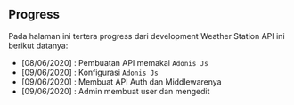 ## Progress

Pada halaman ini tertera progress dari development Weather Station API ini berikut datanya:

- [08/06/2020] : Pembuatan API memakai `Adonis Js`
- [09/06/2020] : Konfigurasi `Adonis Js`
- [09/06/2020] : Membuat API Auth dan Middlewarenya
- [09/06/2020] : Admin membuat user dan mengedit